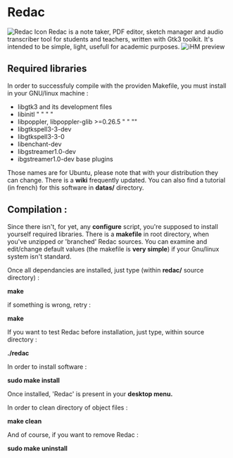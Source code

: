 # Redac

![Redac Icon](https://nsa40.casimages.com/img/2019/04/21/190421110735999272.png)
Redac is a note taker, PDF editor, sketch manager and audio transcriber tool for students and teachers, written with Gtk3 toolkit. It's intended to be simple, light, usefull for academic purposes.
![iHM preview](https://nsa40.casimages.com/img/2019/04/21/19042111032873051.png)

Required libraries
---
In order to successfuly compile with the providen Makefile, you must install in your GNU/linux machine :

- libgtk3 and its development files
- libinitl "      "      "      "
- libpoppler, libpoppler-glib >=0.26.5 "   " "" 
- libgtkspell3-3-dev
- libgtkspell3-3-0
- libenchant-dev
- libgstreamer1.0-dev
- ibgstreamer1.0-dev base plugins

Those names are for Ubuntu, please note that with your distribution they can change.
There is a **wiki** frequently updated.
You can also find a tutorial (in french) for this software in **datas/** directory.

Compilation :
-------------
Since there isn't, for yet, any **configure** script, you're supposed to install yourself required libraries. There is a **makefile** in root directory, when you've unzipped or 'branched' Redac sources. You can examine and edit/change default values (the makefile is **very simple**) if your Gnu/linux system isn't standard.

Once all dependancies are installed, just type (within **redac/** source directory) :

**make**

if something is wrong, retry :

**make**

If you want to test Redac before installation, just type, within source directory :

**./redac**

In order to install software :

**sudo make install**

Once installed, 'Redac' is present in your **desktop menu.**

In order to clean directory of object files :

**make clean**

And of course, if you want to remove Redac :

**sudo make uninstall** 

